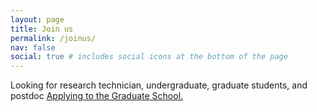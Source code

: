 ```yaml
---
layout: page
title: Join us
permalink: /joinus/
nav: false
social: true # includes social icons at the bottom of the page
---
```


Looking for research technician, undergraduate, graduate students, and postdoc <a href ='https://gradschool.utk.edu/future-students/office-of-graduate-admissions/applying-to-graduate-school/'>Applying to the Graduate School.</a>
